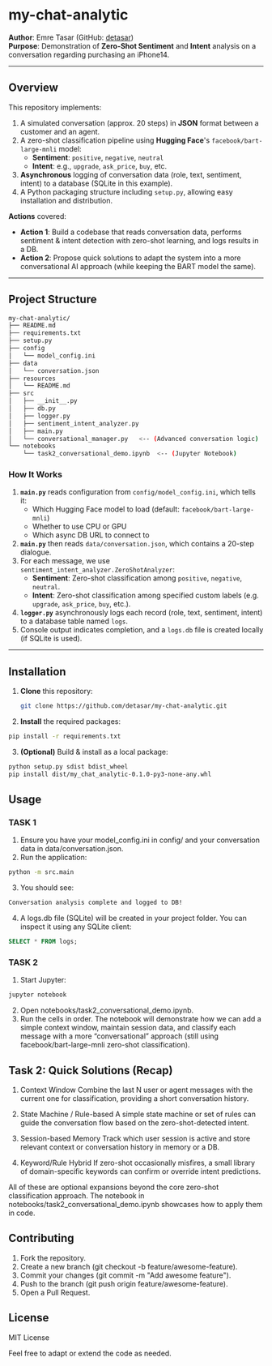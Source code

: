 # my-chat-analytic

**Author**: Emre Tasar (GitHub: [detasar](https://github.com/detasar))  
**Purpose**: Demonstration of **Zero-Shot Sentiment** and **Intent** analysis on a conversation regarding purchasing an iPhone14.

---

## Overview

This repository implements:
1. A simulated conversation (approx. 20 steps) in **JSON** format between a customer and an agent.
2. A zero-shot classification pipeline using **Hugging Face**'s `facebook/bart-large-mnli` model:
   - **Sentiment**: `positive`, `negative`, `neutral`
   - **Intent**: e.g., `upgrade`, `ask_price`, `buy`, etc.
3. **Asynchronous** logging of conversation data (role, text, sentiment, intent) to a database (SQLite in this example).
4. A Python packaging structure including `setup.py`, allowing easy installation and distribution.

**Actions** covered:

- **Action 1**: Build a codebase that reads conversation data, performs sentiment & intent detection with zero-shot learning, and logs results in a DB.
- **Action 2**: Propose quick solutions to adapt the system into a more conversational AI approach (while keeping the BART model the same).

---

## Project Structure
```bash
my-chat-analytic/
├── README.md
├── requirements.txt
├── setup.py
├── config
│   └── model_config.ini
├── data
│   └── conversation.json
├── resources
│   └── README.md
├── src
│   ├── __init__.py
│   ├── db.py
│   ├── logger.py
│   ├── sentiment_intent_analyzer.py
│   ├── main.py
│   └── conversational_manager.py   <-- (Advanced conversation logic)
└── notebooks
    └── task2_conversational_demo.ipynb  <-- (Jupyter Notebook)
```


### How It Works

1. **`main.py`** reads configuration from `config/model_config.ini`, which tells it:
   - Which Hugging Face model to load (default: `facebook/bart-large-mnli`)
   - Whether to use CPU or GPU
   - Which async DB URL to connect to
2. **`main.py`** then reads `data/conversation.json`, which contains a 20-step dialogue.
3. For each message, we use `sentiment_intent_analyzer.ZeroShotAnalyzer`:
   - **Sentiment**: Zero-shot classification among `positive`, `negative`, `neutral`.
   - **Intent**: Zero-shot classification among specified custom labels (e.g. `upgrade`, `ask_price`, `buy`, etc.).
4. **`logger.py`** asynchronously logs each record (role, text, sentiment, intent) to a database table named `logs`.
5. Console output indicates completion, and a `logs.db` file is created locally (if SQLite is used).

---

## Installation

1. **Clone** this repository:
   ```bash
   git clone https://github.com/detasar/my-chat-analytic.git
2. **Install** the required packages:
```bash
pip install -r requirements.txt
```
3. **(Optional)** Build & install as a local package:
```bash
python setup.py sdist bdist_wheel
pip install dist/my_chat_analytic-0.1.0-py3-none-any.whl
```

## Usage
### TASK 1
1. Ensure you have your model_config.ini in config/ and your conversation data in data/conversation.json.
2. Run the application:
```bash
python -m src.main
```
3. You should see:
```css
Conversation analysis complete and logged to DB!
```
4. A logs.db file (SQLite) will be created in your project folder. You can inspect it using any SQLite client:
```sql
SELECT * FROM logs;
```
### TASK 2

1. Start Jupyter:
```bash
jupyter notebook
```
2. Open notebooks/task2_conversational_demo.ipynb.
3. Run the cells in order. The notebook will demonstrate how we can add a simple context window, maintain session data, and classify each message with a more “conversational” approach (still using facebook/bart-large-mnli zero-shot classification).


## Task 2: Quick Solutions (Recap)
1. Context Window
Combine the last N user or agent messages with the current one for classification, providing a short conversation history.

2. State Machine / Rule-based
A simple state machine or set of rules can guide the conversation flow based on the zero-shot-detected intent.

3. Session-based Memory
Track which user session is active and store relevant context or conversation history in memory or a DB.

4. Keyword/Rule Hybrid
If zero-shot occasionally misfires, a small library of domain-specific keywords can confirm or override intent predictions.

All of these are optional expansions beyond the core zero-shot classification approach. The notebook in notebooks/task2_conversational_demo.ipynb showcases how to apply them in code.

## Contributing

1. Fork the repository.
2. Create a new branch (git checkout -b feature/awesome-feature).
3. Commit your changes (git commit -m "Add awesome feature").
4. Push to the branch (git push origin feature/awesome-feature).
5. Open a Pull Request.

## License
MIT License

Feel free to adapt or extend the code as needed.
